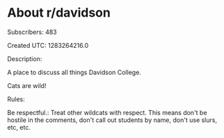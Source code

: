 # About r/davidson

Subscribers: 483

Created UTC: 1283264216.0

Description:

A place to discuss all things Davidson College.

Cats are wild!

Rules:

Be respectful.: Treat other wildcats with respect. This means don't be hostile in the comments, don't call out students by name, don't use slurs, etc, etc.

